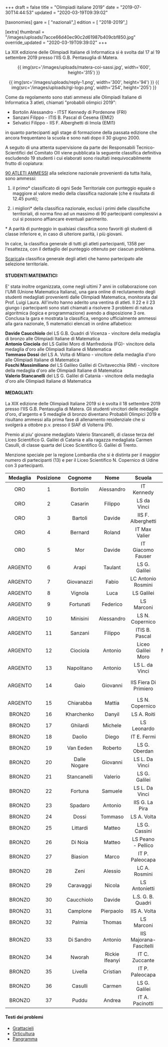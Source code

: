 +++
draft = false
title = "Olimpiadi italiane 2019"
date = "2019-07-30T14:44:53"
updated = "2020-03-19T09:39:02"

[taxonomies]
gare = [ "nazionali",]
edition = [ "2018-2019",]

[extra]
thumbnail = "/images/uploads/7acce66d40ec90c2d61987b409cbf850.jpg"
override_updated = "2020-03-19T09:39:02"
+++

La XIX edizione delle Olimpiadi Italiane di Informatica si è svolta dal 17 al 19 settembre 2019 presso l'IIS G.B. Pentasuglia di Matera.

<div style="text-align: center">

{{ img(src='/images/uploads/matera-coi-sassi.jpg', width='600', height='315') }}

{{ img(src='/images/uploads/reply-1.png', width='300', height='94') }} {{ img(src='/images/uploads/rgi-logo.png', width='254', height='205') }}

</div>

Come da regolamento sono stati ammessi alle Olimpiadi Italiane di Informatica 3 atleti, chiamati "probabili olimpici 2019":

- Bortolin Alessandro - ITST Kennedy di Pordenone {FRI}
- Sanzani Filippo - ITIS B. Pascal di Cesena {EMI2}
- Selvatici Filippo - IIS F. Alberghetti di Imola {EMI1}

in quanto partecipanti agli stage di formazione della passata edizione che ancora frequentano la scuola e sono nati dopo il 30 giugno 2000.

A seguito di una attenta supervisione da parte dei Responsabili Tecnico-Scientifici del Comitato OII viene pubblicata la seguente classifica definitiva escludendo 19 studenti i cui elaborati sono risultati inequivocabilmente frutto di copiatura:

[90 ATLETI AMMESSI](/oldsite/164/ammessi-oii2019.xlsx) alla selezione nazionale provenienti da tutta Italia,<br/>sono ammessi:

1. il primo\* classificato di ogni Sede Territoriale con punteggio eguale o maggiore al valore medio della classifica nazionale (che è risultata di 12.45 punti);

2. i migliori\* della classifica nazionale, esclusi i primi delle classifiche territoriali, di norma fino ad un massimo di 90 partecipanti complessivi a cui si possono affiancare eventuali parimerito.

\* A parità di punteggio in qualsiasi classifica sono favoriti gli studenti di classe inferiore e, in caso di ulteriore parità, i più giovani.

In calce, la classifica generale di tutti gli atleti partecipanti, 1358 per l'esattezza, con il dettaglio del punteggio ottenuto per ciascun problema.

[Scarica](/oldsite/164/classifica-generale-selezione-territoriale-2019.xlsx)la classifica generale degli atleti che hanno partecipato alle selezione territoriale.

#### STUDENTI MATEMATICI:

E' stata inoltre organizzata, come negli ultimi 7 anni in collaborazione con l'UMI (Unione Matematica Italiana), una gara online di reclutamento degli studenti medagliati provenienti dalle Olimpiadi Matematica, monitorata dal Prof. Luigi Laura. All'invito hanno aderito una ventina di atleti. Il 22 e il 23 giungo i partecipanti sono stati chiamati a risolvere 3 problemi di natura algoritmica (logica e programmazione) avendo a disposizione 3 ore.<br/>Conclusa la gara e mostrata la classifica, vengono ufficialmente ammessi alla gara nazionale, 5 matematici elencati in ordine alfabetico:

**Davide Caucchiolo** del LS G.B. Quadri di Vicenza - vincitore della medaglia di bronzo alle Olimpiadi Italiane di Matematica<br/>**Antonio Ciociola** del LS Galilei Moro di Manfredonia (FG)- vincitore della medaglia d'oro alle Olimpiadi Italiane di Matematica<br/>**Tommaso Dossi** del LS A. Volta di Milano - vincitore della medaglia d'oro alle Olimpiadi Italiane di Matematica<br/>**Foschi Massimiliano** del LS Galileo Galilei di Civitavecchia (RM) - vincitore della medaglia d'oro alle Olimpiadi Italiane di Matematica<br/>**Valerio Stancanelli** del LS G. Galilei di Catania - vincitore della medaglia d'oro alle Olimpiadi Italiane di Matematica

#### MEDAGLIATI:

La XIX edizione delle Olimpiadi Italiane 2019 si è svolta il 18 settembre 2019 presso l'IIS G.B. Pentasuglia di Matera. Gli studenti vincitori delle medaglie d'oro, d'argento e 5 medaglie di bronzo diventano Probabili Olimpici 2019 e risultano ammessi alla prima fase di allenamento residenziale che si svolgerà a ottobre p.v. presso il SIAF di Volterra (PI).

Premio al piu' giovane medagliato Valerio Stancanelli, di classe terza del Liceo Scientifico G. Galilei di Catania e alla ragazza medagliata Carmen Casulli, di classe quarta del Liceo Scientifico G. Galilei di Trento.

Menzione speciale per la regione Lombardia che si è distinta per il maggior numero di partecipanti (13) e per il Liceo Scientifico N. Copernico di Udine con 3 partecipanti.

| Medaglia | Posizione |   Cognome    |      Nome      |         Scuola          |              Città               | Classe |
| :------: | :-------: | :----------: | :------------: | :---------------------: | :------------------------------: | :----: |
|   ORO    |     1     |   Bortolin   |   Alessandro   |       IT Kennedy        |            Pordenone             |   V    |
|   ORO    |     2     |   Casarin    |    Filippo     |       LS da Vinci       |             Treviso              |  III   |
|   ORO    |     3     |   Bartoli    |     Davide     |   IIS F. Alberghetti    |              Imola               |  III   |
|   ORO    |     4     |   Bernard    |     Roland     |      IT Max Valier      |             Bolzano              |   V    |
|   ORO    |     5     |     Mor      |     Davide     |    IT Giacomo Fauser    |              Novara              |   V    |
| ARGENTO  |     6     |    Arapi     |    Taulant     |      LS G. Galilei      |              Trento              |   IV   |
| ARGENTO  |     7     |  Giovanazzi  |     Fabio      |   LC Antonio Rosmini    |             Rovereto             |   IV   |
| ARGENTO  |     8     |   Vignola    |      Luca      |       LS Galilei        |              Verona              |   IV   |
| ARGENTO  |     9     |  Fortunati   |    Federico    |       LS Marconi        |             Foligno              |   V    |
| ARGENTO  |    10     |   Minisini   |   Alessandro   |     LS N. Copernico     |              Udine               |   IV   |
| ARGENTO  |    11     |   Sanzani    |    Filippo     |     ITIS B. Pascal      |              Cesena              |   V    |
| ARGENTO  |    12     |   Ciociola   |    Antonio     |   Liceo Galilei Moro    |           Manfredonia            |   IV   |
| ARGENTO  |    13     |  Napolitano  |    Antonio     |     LS L. da Vinci      |             Treviso              |   IV   |
| ARGENTO  |    14     |     Gaio     |    Giovanni    |  IIS Fiera Di Primiero  | Primiero S. Martino di Castrozza |   IV   |
| ARGENTO  |    15     |  Chiarabba   |     Mattia     |     LS N. Copernico     |              Udine               |   IV   |
|  BRONZO  |    16     |  Kharchenko  |     Danyil     |       LS A. Roiti       |             Ferrara              |   IV   |
|  BRONZO  |    17     |   Ghilardi   |    Michele     |       LS Leonardo       |             Brescia              |   IV   |
|  BRONZO  |    18     |    Daolio    |     Diego      |       IT E. Fermi       |             Mantova              |   V    |
|  BRONZO  |    19     |  Van Eeden   |    Roberto     |      LS G. Oberdan      |             Trieste              |   V    |
|  BRONZO  |    20     | Dalle Nogare |    Giovanni    |     LS L. Da Vinci      |              Trento              |   V    |
|  BRONZO  |    21     | Stancanelli  |    Valerio     |      LS G. Galilei      |             Catania              |  III   |
|  BRONZO  |    22     |   Fortuna    |    Samuele     |     LS L. Da Vinci      |        Reggio di Calabria        |   V    |
|  BRONZO  |    23     |   Spadaro    |    Antonio     |     IIS G. La Pira      |             Pozzallo             |   IV   |
|  BRONZO  |    24     |    Dossi     |    Tommaso     |       LS A. Volta       |              Milano              |   IV   |
|  BRONZO  |    25     |   Littardi   |     Matteo     |      LS G. Cassini      |              Genova              |   V    |
|  BRONZO  |    26     |   Di Noia    |     Matteo     |   LS Peano - Pellico    |              Cuneo               |   IV   |
|  BRONZO  |    27     |   Biasion    |     Marco      |     IT P. Paleocapa     |             Bergamo              |   V    |
|  BRONZO  |    28     |     Zeni     |    Alessio     |      LC A. Rosmini      |             Rovereto             |   IV   |
|  BRONZO  |    29     |  Caravaggi   |     Nicola     |      LS Antonietti      |               Iseo               |   IV   |
|  BRONZO  |    30     |  Caucchiolo  |     Davide     |    L.S. G. B. Quadri    |             Vicenza              |  III   |
|  BRONZO  |    31     |   Camplone   |   Pierpaolo    |      IIS A. Volta       |             Pescara              |   V    |
|  BRONZO  |    32     |    Palmia    |     Thomas     |       LS Marconi        |              Parma               |   V    |
|  BRONZO  |    33     |  Di Sandro   |    Antonio     | IIS Majorana-Fascitelli |             Isernia              |   V    |
|  BRONZO  |    34     |    Nworah    | Rickie Ifeanyi |     IT C. Zuccante      |             Venezia              |   V    |
|  BRONZO  |    35     |   Livella    |    Cristian    |     IT P. Paleocapa     |             Bergamo              |   V    |
|  BRONZO  |    36     |   Casulli    |     Carmen     |      LS G. Galilei      |              Trento              |   IV   |
|  BRONZO  |    37     |    Puddu     |     Andrea     |     IT A. Pacinotti     |              Fondi               |   V    |

#### Testi dei problemi

- [Grattacieli](https://training.olinfo.it/#/task/oii_grattacieli/statement)
- [Orticultura](https://training.olinfo.it/#/task/oii_orticoltura/statement)
- [Pangramma](https://training.olinfo.it/#/task/oii_pangramma/statement)

<br/>
